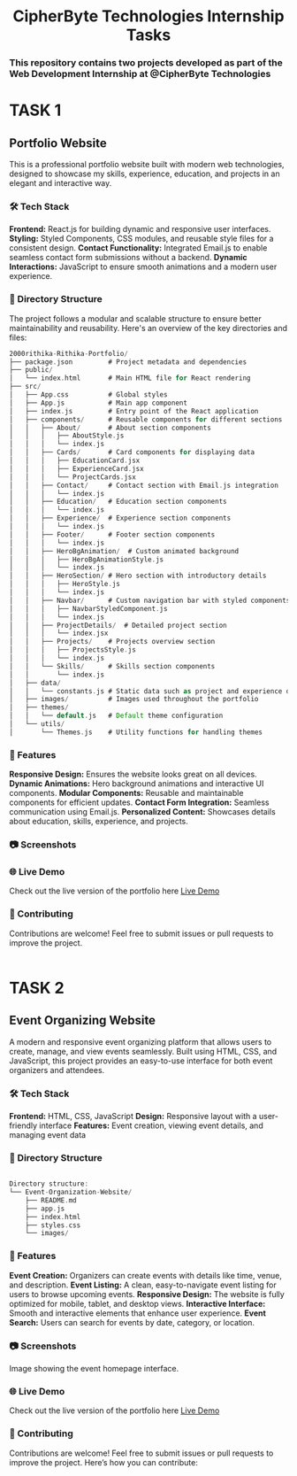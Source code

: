 **<h1 align="center">CipherByte Technologies Internship Tasks</h1>**

### This repository contains two projects developed as part of the Web Development Internship at @CipherByte Technologies

# TASK 1

## Portfolio Website
This is a professional portfolio website built with modern web technologies, designed to showcase my skills, experience, education, and projects in an elegant and interactive way.

### 🛠️ Tech Stack
**Frontend:** React.js for building dynamic and responsive user interfaces.
**Styling:** Styled Components, CSS modules, and reusable style files for a consistent design.
**Contact Functionality:** Integrated Email.js to enable seamless contact form submissions without a backend.
**Dynamic Interactions:** JavaScript to ensure smooth animations and a modern user experience.

### 📁 Directory Structure
The project follows a modular and scalable structure to ensure better maintainability and reusability. Here's an overview of the key directories and files:


```rust
2000rithika-Rithika-Portfolio/  
├── package.json         # Project metadata and dependencies  
├── public/  
│   └── index.html       # Main HTML file for React rendering  
├── src/  
│   ├── App.css          # Global styles  
│   ├── App.js           # Main app component  
│   ├── index.js         # Entry point of the React application  
│   ├── components/      # Reusable components for different sections  
│   │   ├── About/       # About section components  
│   │   │   ├── AboutStyle.js  
│   │   │   └── index.js  
│   │   ├── Cards/       # Card components for displaying data  
│   │   │   ├── EducationCard.jsx  
│   │   │   ├── ExperienceCard.jsx  
│   │   │   └── ProjectCards.jsx  
│   │   ├── Contact/     # Contact section with Email.js integration  
│   │   │   └── index.js  
│   │   ├── Education/   # Education section components  
│   │   │   └── index.js  
│   │   ├── Experience/  # Experience section components  
│   │   │   └── index.js  
│   │   ├── Footer/      # Footer section components  
│   │   │   └── index.js  
│   │   ├── HeroBgAnimation/  # Custom animated background  
│   │   │   ├── HeroBgAnimationStyle.js  
│   │   │   └── index.js  
│   │   ├── HeroSection/ # Hero section with introductory details  
│   │   │   ├── HeroStyle.js  
│   │   │   └── index.js  
│   │   ├── Navbar/      # Custom navigation bar with styled components  
│   │   │   ├── NavbarStyledComponent.js  
│   │   │   └── index.js  
│   │   ├── ProjectDetails/  # Detailed project section  
│   │   │   └── index.jsx  
│   │   ├── Projects/    # Projects overview section  
│   │   │   ├── ProjectsStyle.js  
│   │   │   └── index.js  
│   │   └── Skills/      # Skills section components  
│   │       └── index.js  
│   ├── data/  
│   │   └── constants.js # Static data such as project and experience details  
│   ├── images/          # Images used throughout the portfolio  
│   ├── themes/  
│   │   └── default.js   # Default theme configuration  
│   └── utils/  
│       └── Themes.js    # Utility functions for handling themes  
```

### 🚀 Features
**Responsive Design:** Ensures the website looks great on all devices.
**Dynamic Animations:** Hero background animations and interactive UI components.
**Modular Components:** Reusable and maintainable components for efficient updates.
**Contact Form Integration:** Seamless communication using Email.js.
**Personalized Content:** Showcases details about education, skills, experience, and projects.

### 📷 Screenshots

### 🌐 Live Demo
Check out the live version of the portfolio here <a href="https://rithika-shetty-portfolio.vercel.app" target="_blank">Live Demo</a>

### 🤝 Contributing
Contributions are welcome! Feel free to submit issues or pull requests to improve the project.
<br/>
<br/>

# TASK 2

## Event Organizing Website

A modern and responsive event organizing platform that allows users to create, manage, and view events seamlessly. Built using HTML, CSS, and JavaScript, this project provides an easy-to-use interface for both event organizers and attendees.

### 🛠 Tech Stack

**Frontend:** HTML, CSS, JavaScript
**Design:** Responsive layout with a user-friendly interface
**Features:** Event creation, viewing event details, and managing event data

### 📁 Directory Structure

```rust

Directory structure:
└── Event-Organization-Website/
    ├── README.md
    ├── app.js
    ├── index.html
    ├── styles.css
    └── images/


```

### 🚀 Features

**Event Creation:** Organizers can create events with details like time, venue, and description.
**Event Listing:** A clean, easy-to-navigate event listing for users to browse upcoming events.
**Responsive Design:** The website is fully optimized for mobile, tablet, and desktop views.
**Interactive Interface:** Smooth and interactive elements that enhance user experience.
**Event Search:** Users can search for events by date, category, or location.

### 📷 Screenshots
Image showing the event homepage interface.

### 🌐 Live Demo
Check out the live version of the portfolio here <a href="https://rithu-event-organization-website.vercel.app" target="_blank">Live Demo</a>

### 🤝 Contributing
Contributions are welcome! Feel free to submit issues or pull requests to improve the project. Here’s how you can contribute:
